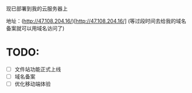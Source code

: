 现已部署到我的云服务器上

地址：(http://47.108.204.16/)[http://47.108.204.16/] (等过段时间去给我的域名备案就可以用域名访问了)

# TODO:
- [ ] 文件站功能正式上线
- [ ] 域名备案
- [ ] 优化移动端体验
